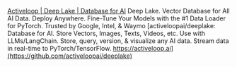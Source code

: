 
[Activeloop | Deep Lake | Database for AI](https://www.activeloop.ai/)
Deep Lake. Vector Database for All AI Data. Deploy Anywhere. Fine-Tune Your Models with the #1 Data Loader for PyTorch. Trusted by Google, Intel, & Waymo
[activeloopai/deeplake: Database for AI. Store Vectors, Images, Texts, Videos, etc. Use with LLMs/LangChain. Store, query, version, & visualize any AI data. Stream data in real-time to PyTorch/TensorFlow. https://activeloop.ai](https://github.com/activeloopai/deeplake)
